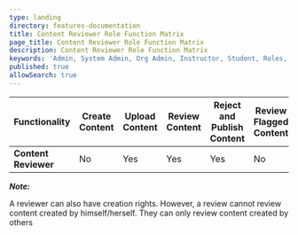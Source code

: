 ```yaml
---
type: landing
directory: features-documentation
title: Content Reviewer Role Function Matrix
page_title: Content Reviewer Role Function Matrix
description: Content Reviewer Role Function Matrix
keywords: 'Admin, System Admin, Org Admin, Instructor, Student, Roles, Permissions'
published: true
allowSearch: true
---
```

|  Functionality       | Create Content | Upload Content | Review Content | Reject and Publish Content | Review Flagged Content | Delete Content | Update User Profile |
|----------------------|----------------|----------------|----------------|----------------|------------------------|----------------|---------------------|
| **Content Reviewer** |       No       |       Yes      |       Yes      |       Yes      |           No           |       Yes      |         Yes         |

***Note:***

A reviewer can also have creation rights. However, a review cannot review content created by himself/herself. They can only review content created by others




